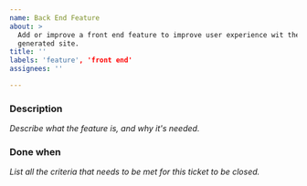 ```yaml
---
name: Back End Feature
about: >
  Add or improve a front end feature to improve user experience wit the
  generated site.
title: ''
labels: 'feature', 'front end'
assignees: ''

---
```


### Description

_Describe what the feature is, and why it's needed._

### Done when

_List all the criteria that needs to be met for this ticket to be closed._
